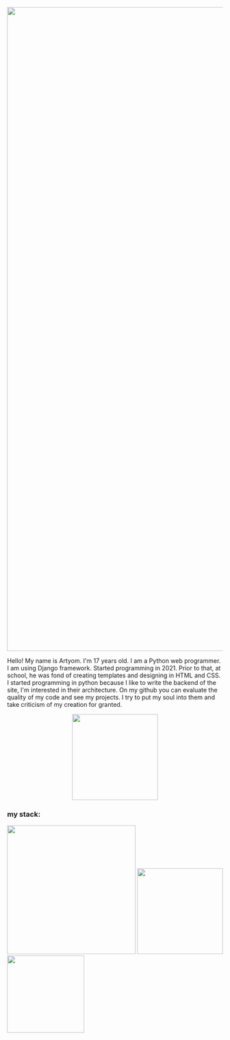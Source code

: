 

<!--
**lizarttt/lizarttt** is a ✨ _special_ ✨ repository because its `README.md` (this file) appears on your GitHub profile.

Here are some ideas to get you started:

- 🔭 I’m currently working on ...
- 🌱 I’m currently learning ...
- 👯 I’m looking to collaborate on ...
- 🤔 I’m looking for help with ...
- 💬 Ask me about ...
- 📫 How to reach me: ...
- 😄 Pronouns: ...
- ⚡ Fun fact: ...
-->

<div id="header">
  <img src="https://sun9-80.userapi.com/impg/RFFaph0ZyHyiYyH-B5z8AVG-Pgj5Cvavz9JF4A/U4q0q9ZeA5Y.jpg?size=1920x400&quality=95&sign=479693a33247454d34c55ea48b458ee6&type=album" width="1500">
        <p>Hello! My name is Artyom. I'm 17 years old. I am a Python web programmer. I am using Django framework. Started programming in 2021. Prior to that, at school, he was fond of creating templates and designing in HTML and CSS. I started programming in python because I like to write the backend of the site, I'm interested in their architecture. On my github you can evaluate the quality of my code and see my projects. I try to put my soul into them and take criticism of my creation for granted.</p>
 <div id="header" align="center">
           <img src="https://media4.giphy.com/media/2vnId4IaAjIGZd2EWC/giphy.gif?cid=ecf05e472uuw04fb9nqr429evy2mvoqprq6c5i2ed59cynn7&rid=giphy.gif&ct=g" width="200"> 
  </div>    
   <h3> my stack: </h3>
      <img src="https://skr.sh/i/260622/by8dTgaT.jpg?download=1&name=%D0%A1%D0%BA%D1%80%D0%B8%D0%BD%D1%88%D0%BE%D1%82%2027-06-2022%2000:08:30.jpg" width="300">
      <img src="https://postgrespro.ru/media/2016/04/04/postgresql-logo11.png" width="200">
      <img src="https://skr.sh/i/260622/s3vb0KIx.jpg?download=1&name=%D0%A1%D0%BA%D1%80%D0%B8%D0%BD%D1%88%D0%BE%D1%82%2027-06-2022%2000:13:28.jpg" width="180">
</center>
</div>
